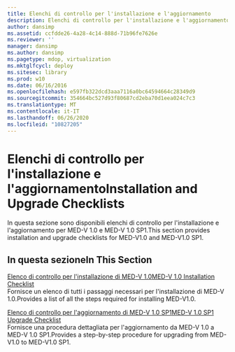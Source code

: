 ```yaml
---
title: Elenchi di controllo per l'installazione e l'aggiornamento
description: Elenchi di controllo per l'installazione e l'aggiornamento
author: dansimp
ms.assetid: ccfdde26-4a28-4c14-888d-71b96fe7626e
ms.reviewer: ''
manager: dansimp
ms.author: dansimp
ms.pagetype: mdop, virtualization
ms.mktglfcycl: deploy
ms.sitesec: library
ms.prod: w10
ms.date: 06/16/2016
ms.openlocfilehash: e597fb322dcd3aaa7116a0bc64594664c28349d9
ms.sourcegitcommit: 354664bc527d93f80687cd2eba70d1eea024c7c3
ms.translationtype: MT
ms.contentlocale: it-IT
ms.lasthandoff: 06/26/2020
ms.locfileid: "10827205"
---
```

# <span data-ttu-id="2a6bf-103">Elenchi di controllo per l'installazione e l'aggiornamento</span><span class="sxs-lookup"><span data-stu-id="2a6bf-103">Installation and Upgrade Checklists</span></span>


<span data-ttu-id="2a6bf-104">In questa sezione sono disponibili elenchi di controllo per l'installazione e l'aggiornamento per MED-V 1.0 e MED-V 1.0 SP1.</span><span class="sxs-lookup"><span data-stu-id="2a6bf-104">This section provides installation and upgrade checklists for MED-V1.0 and MED-V1.0 SP1.</span></span>

## <span data-ttu-id="2a6bf-105">In questa sezione</span><span class="sxs-lookup"><span data-stu-id="2a6bf-105">In This Section</span></span>


<a href="" id="med-v-1-0-installation-checklist"></a>[<span data-ttu-id="2a6bf-106">Elenco di controllo per l'installazione di MED-V 1.0</span><span class="sxs-lookup"><span data-stu-id="2a6bf-106">MED-V 1.0 Installation Checklist</span></span>](med-v-10-installation-checklist.md)  
<span data-ttu-id="2a6bf-107">Fornisce un elenco di tutti i passaggi necessari per l'installazione di MED-V 1.0.</span><span class="sxs-lookup"><span data-stu-id="2a6bf-107">Provides a list of all the steps required for installing MED-V1.0.</span></span>

<a href="" id="med-v-1-0-sp1-upgrade-checklist"></a>[<span data-ttu-id="2a6bf-108">Elenco di controllo per l'aggiornamento di MED-V 1.0 SP1</span><span class="sxs-lookup"><span data-stu-id="2a6bf-108">MED-V 1.0 SP1 Upgrade Checklist</span></span>](med-v-10-sp1-upgrade-checklistmedv-10-sp1.md)  
<span data-ttu-id="2a6bf-109">Fornisce una procedura dettagliata per l'aggiornamento da MED-V 1.0 a MED-V 1.0 SP1.</span><span class="sxs-lookup"><span data-stu-id="2a6bf-109">Provides a step-by-step procedure for upgrading from MED-V1.0 to MED-V1.0 SP1.</span></span>

 

 





